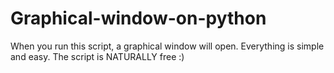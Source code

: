 # Graphical-window-on-python
When you run this script, a graphical window will open. Everything is simple and easy. The script is NATURALLY free :)
